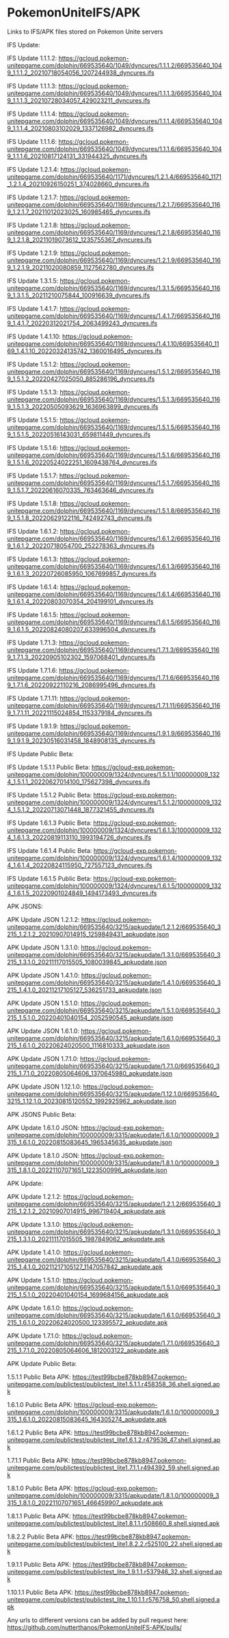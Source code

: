 # PokemonUniteIFS/APK
Links to IFS/APK files stored on Pokemon Unite servers

IFS Update:

IFS Update 1.1.1.2: https://gcloud.pokemon-unitepgame.com/dolphin/669535640/1049/dyncures/1.1.1.2/669535640_1049_1.1.1.2_20210718054056_1207244938_dyncures.ifs

IFS Update 1.1.1.3: https://gcloud.pokemon-unitepgame.com/dolphin/669535640/1049/dyncures/1.1.1.3/669535640_1049_1.1.1.3_20210728034057_429023211_dyncures.ifs

IFS Update 1.1.1.4: https://gcloud.pokemon-unitepgame.com/dolphin/669535640/1049/dyncures/1.1.1.4/669535640_1049_1.1.1.4_20210803102029_1337126982_dyncures.ifs

IFS Update 1.1.1.6: https://gcloud.pokemon-unitepgame.com/dolphin/669535640/1049/dyncures/1.1.1.6/669535640_1049_1.1.1.6_20210817124131_331944325_dyncures.ifs

IFS Update 1.2.1.4: https://gcloud.pokemon-unitepgame.com/dolphin/669535640/1171/dyncures/1.2.1.4/669535640_1171_1.2.1.4_20210926150251_374028660_dyncures.ifs

IFS Update 1.2.1.7: https://gcloud.pokemon-unitepgame.com/dolphin/669535640/1169/dyncures/1.2.1.7/669535640_1169_1.2.1.7_20211012023025_160985465_dyncures.ifs

IFS Update 1.2.1.8: https://gcloud.pokemon-unitepgame.com/dolphin/669535640/1169/dyncures/1.2.1.8/669535640_1169_1.2.1.8_20211019073612_1235755367_dyncures.ifs

IFS Update 1.2.1.9: https://gcloud.pokemon-unitepgame.com/dolphin/669535640/1169/dyncures/1.2.1.9/669535640_1169_1.2.1.9_20211020080859_1127562780_dyncures.ifs

IFS Update 1.3.1.5: https://gcloud.pokemon-unitepgame.com/dolphin/669535640/1169/dyncures/1.3.1.5/669535640_1169_1.3.1.5_20211210075844_100916639_dyncures.ifs

IFS Update 1.4.1.7: https://gcloud.pokemon-unitepgame.com/dolphin/669535640/1169/dyncures/1.4.1.7/669535640_1169_1.4.1.7_20220312021754_2063499243_dyncures.ifs

IFS Update 1.4.1.10: https://gcloud.pokemon-unitepgame.com/dolphin/669535640/1169/dyncures/1.4.1.10/669535640_1169_1.4.1.10_20220324135742_1360016495_dyncures.ifs

IFS Update 1.5.1.2: https://gcloud.pokemon-unitepgame.com/dolphin/669535640/1169/dyncures/1.5.1.2/669535640_1169_1.5.1.2_20220427025050_885286196_dyncures.ifs

IFS Update 1.5.1.3: https://gcloud.pokemon-unitepgame.com/dolphin/669535640/1169/dyncures/1.5.1.3/669535640_1169_1.5.1.3_20220505093629_1636963899_dyncures.ifs

IFS Update 1.5.1.5: https://gcloud.pokemon-unitepgame.com/dolphin/669535640/1169/dyncures/1.5.1.5/669535640_1169_1.5.1.5_20220516143031_659811449_dyncures.ifs

IFS Update 1.5.1.6: https://gcloud.pokemon-unitepgame.com/dolphin/669535640/1169/dyncures/1.5.1.6/669535640_1169_1.5.1.6_20220524022251_1609438764_dyncures.ifs

IFS Update 1.5.1.7: https://gcloud.pokemon-unitepgame.com/dolphin/669535640/1169/dyncures/1.5.1.7/669535640_1169_1.5.1.7_20220616070335_763463646_dyncures.ifs

IFS Update 1.5.1.8: https://gcloud.pokemon-unitepgame.com/dolphin/669535640/1169/dyncures/1.5.1.8/669535640_1169_1.5.1.8_20220629122116_742492743_dyncures.ifs

IFS Update 1.6.1.2: https://gcloud.pokemon-unitepgame.com/dolphin/669535640/1169/dyncures/1.6.1.2/669535640_1169_1.6.1.2_20220718054700_252278363_dyncures.ifs

IFS Update 1.6.1.3: https://gcloud.pokemon-unitepgame.com/dolphin/669535640/1169/dyncures/1.6.1.3/669535640_1169_1.6.1.3_20220726085950_1067699857_dyncures.ifs

IFS Update 1.6.1.4: https://gcloud.pokemon-unitepgame.com/dolphin/669535640/1169/dyncures/1.6.1.4/669535640_1169_1.6.1.4_20220803070354_204199101_dyncures.ifs

IFS Update 1.6.1.5: https://gcloud.pokemon-unitepgame.com/dolphin/669535640/1169/dyncures/1.6.1.5/669535640_1169_1.6.1.5_20220824080207_633996504_dyncures.ifs

IFS Update 1.7.1.3: https://gcloud.pokemon-unitepgame.com/dolphin/669535640/1169/dyncures/1.7.1.3/669535640_1169_1.7.1.3_20220905102302_1597068401_dyncures.ifs

IFS Update 1.7.1.6: https://gcloud.pokemon-unitepgame.com/dolphin/669535640/1169/dyncures/1.7.1.6/669535640_1169_1.7.1.6_20220922110216_2086995496_dyncures.ifs

IFS Update 1.7.1.11: https://gcloud.pokemon-unitepgame.com/dolphin/669535640/1169/dyncures/1.7.1.11/669535640_1169_1.7.1.11_20221115024854_1153379184_dyncures.ifs

IFS Update 1.9.1.9: https://gcloud.pokemon-unitepgame.com/dolphin/669535640/1169/dyncures/1.9.1.9/669535640_1169_1.9.1.9_20230516031458_1848908135_dyncures.ifs

IFS Update Public Beta:

IFS Update 1.5.1.1 Public Beta: https://gcloud-exp.pokemon-unitepgame.com/dolphin/100000009/1324/dyncures/1.5.1.1/100000009_1324_1.5.1.1_20220627014100_175627398_dyncures.ifs

IFS Update 1.5.1.2 Public Beta: https://gcloud-exp.pokemon-unitepgame.com/dolphin/100000009/1324/dyncures/1.5.1.2/100000009_1324_1.5.1.2_20220713071448_1877321455_dyncures.ifs

IFS Update 1.6.1.3 Public Beta: https://gcloud-exp.pokemon-unitepgame.com/dolphin/100000009/1324/dyncures/1.6.1.3/100000009_1324_1.6.1.3_20220819113110_1993194726_dyncures.ifs

IFS Update 1.6.1.4 Public Beta: https://gcloud-exp.pokemon-unitepgame.com/dolphin/100000009/1324/dyncures/1.6.1.4/100000009_1324_1.6.1.4_20220824115950_727557123_dyncures.ifs

IFS Update 1.6.1.5 Public Beta: https://gcloud-exp.pokemon-unitepgame.com/dolphin/100000009/1324/dyncures/1.6.1.5/100000009_1324_1.6.1.5_20220901024849_1494173493_dyncures.ifs

APK JSONS:

APK Update JSON 1.2.1.2: https://gcloud.pokemon-unitepgame.com/dolphin/669535640/3215/apkupdate/1.2.1.2/669535640_3215_1.2.1.2_20210907014915_1259849431_apkupdate.json

APK Update JSON 1.3.1.0: https://gcloud.pokemon-unitepgame.com/dolphin/669535640/3215/apkupdate/1.3.1.0/669535640_3215_1.3.1.0_20211117015505_1080039845_apkupdate.json

APK Update JSON 1.4.1.0: https://gcloud.pokemon-unitepgame.com/dolphin/669535640/3215/apkupdate/1.4.1.0/669535640_3215_1.4.1.0_20211217105127_536251733_apkupdate.json

APK Update JSON 1.5.1.0: https://gcloud.pokemon-unitepgame.com/dolphin/669535640/3215/apkupdate/1.5.1.0/669535640_3215_1.5.1.0_20220401040154_2052590545_apkupdate.json

APK Update JSON 1.6.1.0: https://gcloud.pokemon-unitepgame.com/dolphin/669535640/3215/apkupdate/1.6.1.0/669535640_3215_1.6.1.0_20220624020500_1116810333_apkupdate.json

APK Update JSON 1.7.1.0: https://gcloud.pokemon-unitepgame.com/dolphin/669535640/3215/apkupdate/1.7.1.0/669535640_3215_1.7.1.0_20220805064606_1370645980_apkupdate.json

APK Update JSON 1.12.1.0: https://gcloud.pokemon-unitepgame.com/dolphin/669535640/3215/apkupdate/1.12.1.0/669535640_3215_1.12.1.0_20230815120552_1992925962_apkupdate.json

APK JSONS Public Beta:

APK Update 1.6.1.0 JSON: https://gcloud-exp.pokemon-unitepgame.com/dolphin/100000009/3315/apkupdate/1.6.1.0/100000009_3315_1.6.1.0_20220815083645_1965345635_apkupdate.json

APK Update 1.8.1.0 JSON: https://gcloud-exp.pokemon-unitepgame.com/dolphin/100000009/3315/apkupdate/1.8.1.0/100000009_3315_1.8.1.0_20221107071651_1223500996_apkupdate.json

APK Update:

APK Update 1.2.1.2: https://gcloud.pokemon-unitepgame.com/dolphin/669535640/3215/apkupdate/1.2.1.2/669535640_3215_1.2.1.2_20210907014915_996719404_apkupdate.apk

APK Update 1.3.1.0: https://gcloud.pokemon-unitepgame.com/dolphin/669535640/3215/apkupdate/1.3.1.0/669535640_3215_1.3.1.0_20211117015505_1987849062_apkupdate.apk

APK Update 1.4.1.0: https://gcloud.pokemon-unitepgame.com/dolphin/669535640/3215/apkupdate/1.4.1.0/669535640_3215_1.4.1.0_20211217105127_1147057842_apkupdate.apk

APK Update 1.5.1.0: https://gcloud.pokemon-unitepgame.com/dolphin/669535640/3215/apkupdate/1.5.1.0/669535640_3215_1.5.1.0_20220401040154_1699684156_apkupdate.apk

APK Update 1.6.1.0: https://gcloud.pokemon-unitepgame.com/dolphin/669535640/3215/apkupdate/1.6.1.0/669535640_3215_1.6.1.0_20220624020500_123395572_apkupdate.apk

APK Update 1.7.1.0: https://gcloud.pokemon-unitepgame.com/dolphin/669535640/3215/apkupdate/1.7.1.0/669535640_3215_1.7.1.0_20220805064606_1812003122_apkupdate.apk

APK Update Public Beta:

1.5.1.1 Public Beta APK: https://test99bcbe878kb8947.pokemon-unitepgame.com/publictest/publictest_lite1.5.1.1.r458358_36.shell.signed.apk

1.6.1.0 Public Beta APK: https://gcloud-exp.pokemon-unitepgame.com/dolphin/100000009/3315/apkupdate/1.6.1.0/100000009_3315_1.6.1.0_20220815083645_164305274_apkupdate.apk

1.6.1.2 Public Beta APK: https://test99bcbe878kb8947.pokemon-unitepgame.com/publictest/publictest_lite1.6.1.2.r479536_47.shell.signed.apk

1.7.1.1 Public Beta APK: https://test99bcbe878kb8947.pokemon-unitepgame.com/publictest/publictest_lite1.7.1.1.r494392_59.shell.signed.apk

1.8.1.0 Public Beta APK: https://gcloud-exp.pokemon-unitepgame.com/dolphin/100000009/3315/apkupdate/1.8.1.0/100000009_3315_1.8.1.0_20221107071651_466459907_apkupdate.apk

1.8.1.1 Public Beta APK: https://test99bcbe878kb8947.pokemon-unitepgame.com/publictest/publictest_lite1.8.1.1.r508660_8.shell.signed.apk

1.8.2.2 Public Beta APK: https://test99bcbe878kb8947.pokemon-unitepgame.com/publictest/publictest_lite1.8.2.2.r525100_22.shell.signed.apk

1.9.1.1 Public Beta APK: https://test99bcbe878kb8947.pokemon-unitepgame.com/publictest/publictest_lite_1.9.1.1.r537946_32.shell.signed.apk

1.10.1.1 Public Beta APK: https://test99bcbe878kb8947.pokemon-unitepgame.com/publictest/publictest_lite_1.10.1.1.r576758_50.shell.signed.apk

Any urls to different versions can be added by pull request here:
https://github.com/nutterthanos/PokemonUniteIFS-APK/pulls/
